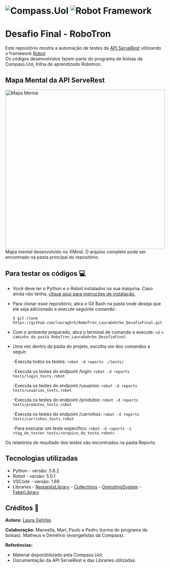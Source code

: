 # ![Compass.Uol](https://blog-qa.compass.uol/wp-content/uploads/2021/09/avatar_user_1_1632859146-96x96.png) ![Robot Framework](https://robotframework.org/img/RF.svg)

# Desafio Final - RoboTron
Este repositório mostra a automação de testes da [API ServeRest](https://serverest.dev/) utilizando o framework [Robot](https://robotframework.org/).  
Os códigos desenvolvidos fazem parte do programa de bolsas da Compass.Uol, trilha de aprendizado Robotron.

## Mapa Mental da API ServeRest
<img width="504" alt="Mapa Mental" src="https://user-images.githubusercontent.com/76006992/188275751-305137c1-20eb-43ee-bf10-a8df12337f32.PNG">
Mapa mental desenvolvido no XMind. O arquivo completo pode ser encontrado na pasta principal do repositório.

## Para testar os códigos :computer:
- Você deve ter o Python e o Robot instalados na sua máquina.
Caso ainda não tenha, [clique aqui para instruções de instalação.](https://github.com/robotframework/robotframework/blob/master/INSTALL.rst)

- Para clonar esse repositório, abra o Git Bash na pasta onde deseja que ele seja adicionado e execute seguinte comando:

  `$ git clone https://github.com/lauraghrk/RoboTron_LauraGehrke_DesafioFinal.git`

- Com o ambiente preparado, abra o terminal de comando e execute: `cd` + `caminho da pasta RoboTron_LauraGehrke_DesafioFinal`

- Uma vez dentro da pasta do projeto, escolha um dos comandos a seguir:

  -Executa todos os testes: `robot -d reports ./tests/`

  -Executa os testes do endpoint /login: `robot -d reports tests/login_tests.robot`

  -Executa os testes do endpoint /usuarios: `robot -d reports tests/usuarios_tests.robot`

  -Executa os testes do endpoint /produtos: `robot -d reports tests/produtos_tests.robot`

  -Executa os testes do endpoint /carrinhos: `robot -d reports tests/carrinhos_tests.robot`

  -Para executar um teste específico: `robot -d reports -i <tag_do_teste> tests/<arquivo_do_teste.robot>`

Os relatórios de resultado dos testes são encontrados na pasta Reports.

## Tecnologias utilizadas
* Python - versão: 3.8.2 
* Robot - versão: 5.0.1 
* VSCode - versão: 1.69
* Libraries - [RequestsLibrary](https://marketsquare.github.io/robotframework-requests/doc/RequestsLibrary.html#library-documentation-top) - [Collections](https://robotframework.org/robotframework/latest/libraries/Collections.html) - [OperatingSystem](https://robotframework.org/robotframework/5.0/libraries/OperatingSystem.html) - [FakerLibrary](https://guykisel.github.io/robotframework-faker/#Mac%20Processor)

## Créditos :handshake:
**Autora:** [Laura Gehrke](https://github.com/lauraghrk).  

**Colaboração:** Manoella, Mari, Paulo e Pedro (turma do programa de bolsas). Matheus e Demétrio (evangelistas da Compass).  

**Referências:**
- Material disponibilizado pela Compass.Uol;  
- Documentação da API ServeRest e das Libraries utilizadas.
